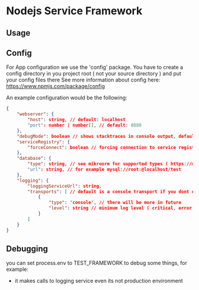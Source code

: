 # Nodejs Service Framework

## Usage

## Config

For App configuration we use the 'config' package.
You have to create a config directory in you project root ( not your source directory ) and put your config files there
See more information about config here: https://www.npmjs.com/package/config

An example configuration would be the following:

```json
{
    "webserver": {
        "host": string, // default: localhost
        "port": number | number[], // default: 8080
    },
    "debugMode": boolean // shows stacktraces in console output, default is false
    "serviceRegistry": {
        "forceConnect": boolean // forcing connection to service registry, if its false connection will only be etablished on production ( default is false )  
    }, 
    "database": {
        "type": string, // see mikroorm for supported types ( https://mikro-orm.io/docs/configuration/#driver )
        "url": string, // for example mysql://root:@localhost/test
    },
    "logging": {
        "loggingServiceUrl": string,
        "transports": [ // default is a console transport if you dont defined otherwise
            {
                "type": 'console', // there will be more in future
                "level": string // minimum log level ( critical, error, warning, info, framework, debug, silly ) // default is framework
            }
        ]
    }
}
```

## Debugging

you can set process.env to TEST_FRAMEWORK to debug some things, for example:

- it makes calls to logging service even its not production environment
